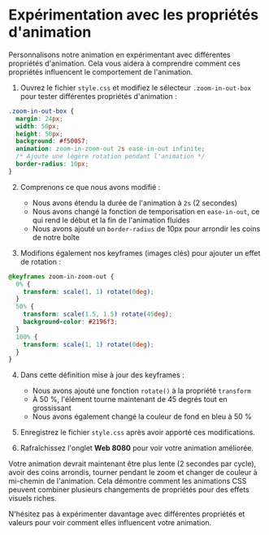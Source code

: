 # Expérimentation avec les propriétés d'animation

Personnalisons notre animation en expérimentant avec différentes propriétés d'animation. Cela vous aidera à comprendre comment ces propriétés influencent le comportement de l'animation.

1. Ouvrez le fichier `style.css` et modifiez le sélecteur `.zoom-in-out-box` pour tester différentes propriétés d'animation :

```css
.zoom-in-out-box {
  margin: 24px;
  width: 50px;
  height: 50px;
  background: #f50057;
  animation: zoom-in-zoom-out 2s ease-in-out infinite;
  /* Ajoute une légère rotation pendant l'animation */
  border-radius: 10px;
}
```

2. Comprenons ce que nous avons modifié :

   - Nous avons étendu la durée de l'animation à `2s` (2 secondes)
   - Nous avons changé la fonction de temporisation en `ease-in-out`, ce qui rend le début et la fin de l'animation fluides
   - Nous avons ajouté un `border-radius` de 10px pour arrondir les coins de notre boîte

3. Modifions également nos keyframes (images clés) pour ajouter un effet de rotation :

```css
@keyframes zoom-in-zoom-out {
  0% {
    transform: scale(1, 1) rotate(0deg);
  }
  50% {
    transform: scale(1.5, 1.5) rotate(45deg);
    background-color: #2196f3;
  }
  100% {
    transform: scale(1, 1) rotate(0deg);
  }
}
```

4. Dans cette définition mise à jour des keyframes :

   - Nous avons ajouté une fonction `rotate()` à la propriété `transform`
   - À 50 %, l'élément tourne maintenant de 45 degrés tout en grossissant
   - Nous avons également changé la couleur de fond en bleu à 50 %

5. Enregistrez le fichier `style.css` après avoir apporté ces modifications.

6. Rafraîchissez l'onglet **Web 8080** pour voir votre animation améliorée.

Votre animation devrait maintenant être plus lente (2 secondes par cycle), avoir des coins arrondis, tourner pendant le zoom et changer de couleur à mi-chemin de l'animation. Cela démontre comment les animations CSS peuvent combiner plusieurs changements de propriétés pour des effets visuels riches.

N'hésitez pas à expérimenter davantage avec différentes propriétés et valeurs pour voir comment elles influencent votre animation.
